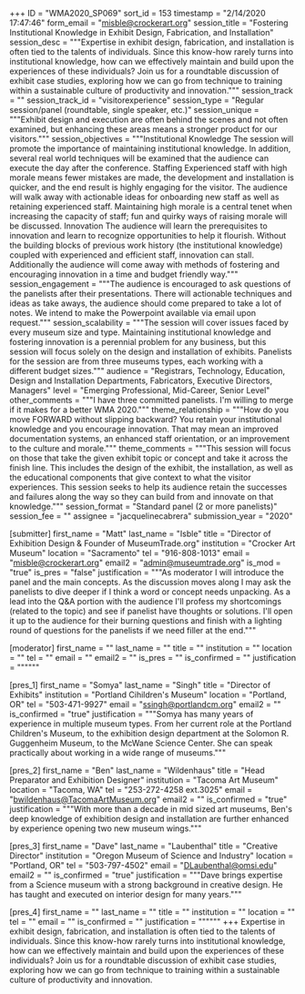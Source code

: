 +++
ID = "WMA2020_SP069"
sort_id = 153
timestamp = "2/14/2020 17:47:46"
form_email = "misble@crockerart.org"
session_title = "Fostering Institutional Knowledge in Exhibit Design, Fabrication, and Installation"
session_desc = """Expertise in exhibit design, fabrication, and installation is often tied to the talents of individuals. Since this know-how rarely turns into institutional knowledge, how can we effectively maintain and build upon the experiences of these individuals? Join us for a roundtable discussion of exhibit case studies, exploring how we can go from technique to training within a sustainable culture of productivity and innovation."""
session_track = ""
session_track_id = "visitorexperience"
session_type = "Regular session/panel (roundtable, single speaker, etc.)"
session_unique = """Exhibit design and execution are often behind the scenes and not often examined, but enhancing these areas means a stronger product for our visitors."""
session_objectives = """Institutional Knowledge The session will promote the importance of maintaining institutional knowledge. In addition, several real world techniques will be examined that the audience can execute the day after the conference. Staffing Experienced staff with high morale means fewer mistakes are made, the development and installation is quicker, and the end result is highly engaging for the visitor. The audience will walk away with actionable ideas for onboarding new staff as well as retaining experienced staff. Maintaining high morale is a central tenet when increasing the capacity of staff; fun and quirky ways of raising morale will be discussed. Innovation The audience will learn the prerequisites to innovation and learn to recognize opportunities to help it flourish. Without the building blocks of previous work history (the institutional knowledge) coupled with experienced and efficient staff, innovation can stall. Additionally the audience will come away with methods of fostering and encouraging innovation in a time and budget friendly way."""
session_engagement = """The audience is encouraged to ask questions of the panelists after their presentations. There will actionable techniques and ideas as take aways, the audience should come prepared to take a lot of notes. We intend to make the Powerpoint available via email upon request."""
session_scalability = """The session will cover issues faced by every museum size and type. Maintaining institutional knowledge and fostering innovation is a perennial problem for any business, but this session will focus solely on the design and installation of exhibits. Panelists for the session are from three museums types, each working with a different budget sizes."""
audience = "Registrars, Technology, Education, Design and Installation Departments, Fabricators, Executive Directors, Managers"
level = "Emerging Professional, Mid-Career, Senior Level"
other_comments = """I have three committed panelists. I'm willing to merge if it makes for a better WMA 2020."""
theme_relationship = """How do you move FORWARD without slipping backward? You retain your institutional knowledge and you encourage innovation. That may mean an improved documentation systems, an enhanced staff orientation, or an improvement to the culture and morale."""
theme_comments = """This session will focus on those that take the given exhibit topic or concept and take it across the finish line. This includes the design of the exhibit, the installation, as well as the educational components that give context to what the visitor experiences. This session seeks to help its audience retain the successes and failures along the way so they can build from and innovate on that knowledge."""
session_format = "Standard panel (2 or more panelists)"
session_fee = ""
assignee = "jacquelinecabrera"
submission_year = "2020"

[submitter]
first_name = "Matt"
last_name = "Isble"
title = "Director of Exhibition Design & Founder of MuseumTrade.org"
institution = "Crocker Art Museum"
location = "Sacramento"
tel = "916-808-1013"
email = "misble@crockerart.org"
email2 = "admin@museumtrade.org"
is_mod = "true"
is_pres = "false"
justification = """As moderator I will introduce the panel and the main concepts. As the discussion moves along I may ask the panelists to dive deeper if I think a word or concept needs unpacking. As a lead into the Q&A portion with the audience I'll profess my shortcomings (related to the topic) and see if panelist have thoughts or solutions. I'll open it up to the audience for their burning questions and finish with a lighting round of questions for the panelists if we need filler at the end."""

[moderator]
first_name = ""
last_name = ""
title = ""
institution = ""
location = ""
tel = ""
email = ""
email2 = ""
is_pres = ""
is_confirmed = ""
justification = """"""

[pres_1]
first_name = "Somya"
last_name = "Singh"
title = "Director of Exhibits"
institution = "Portland Cihildren's Museum"
location = "Portland, OR"
tel = "503-471-9927"
email = "ssingh@portlandcm.org"
email2 = ""
is_confirmed = "true"
justification = """Somya has many years of experience in multiple museum types. From her current role at the Portland Children's Museum, to the exhibition design department at the Solomon R. Guggenheim Museum, to the McWane Science Center. She can speak practically about working in a wide range of museums."""

[pres_2]
first_name = "Ben"
last_name = "Wildenhaus"
title = "Head Preparator and Exhibition Designer"
institution = "Tacoma Art Museum"
location = "Tacoma, WA"
tel = "253-272-4258 ext.3025"
email = "bwildenhaus@TacomaArtMuseum.org"
email2 = ""
is_confirmed = "true"
justification = """With more than a decade in mid sized art museums, Ben's deep knowledge of exhibition design and installation are further enhanced by experience opening two new museum wings."""

[pres_3]
first_name = "Dave"
last_name = "Laubenthal"
title = "Creative Director"
institution = "Oregon Museum of Science and Industry"
location = "Portland, OR"
tel = "503-797-4502"
email = "DLaubenthal@omsi.edu"
email2 = ""
is_confirmed = "true"
justification = """Dave brings expertise from a Science museum with a strong background in creative design. He has taught and executed on interior design for many years."""

[pres_4]
first_name = ""
last_name = ""
title = ""
institution = ""
location = ""
tel = ""
email = ""
is_confirmed = ""
justification = """"""
+++
Expertise in exhibit design, fabrication, and installation is often tied to the talents of individuals. Since this know-how rarely turns into institutional knowledge, how can we effectively maintain and build upon the experiences of these individuals? Join us for a roundtable discussion of exhibit case studies, exploring how we can go from technique to training within a sustainable culture of productivity and innovation.